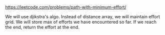 https://leetcode.com/problems/path-with-minimum-effort/

We will use djikstra's algo.
Instead of distance array, we will maintain effort grid. We will store max of efforts we have encountered so far.
If we reach the end, return the effort at the end.